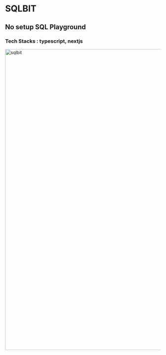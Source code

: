 <h1>SQLBIT</h1>
<h2>No setup SQL Playground</h2>
<h3>Tech Stacks : typescript, nextjs</h3>

<img width="1912" height="971" alt="sqlbit" src="https://github.com/user-attachments/assets/4f78e926-161f-48e5-98f5-f916c2fc4e9a" />
